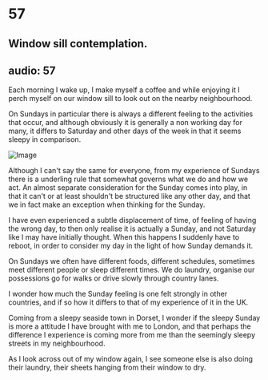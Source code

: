 # 57
## Window sill contemplation.
audio: 57
---

Each morning I wake up, I make myself a coffee and while enjoying it I perch myself on our window sill to look out on the nearby neighbourhood.

On Sundays in particular there is always a different feeling to the activities that occur, and although obviously it is generally a non working day for many, it differs to Saturday and other days of the week in that it seems sleepy in comparison.

![Image](/assets/img/Snd-57.jpg)


Although I can't say the same for everyone, from my experience of Sundays there is a underling rule that somewhat governs what we do and how we act. An almost separate consideration for the Sunday comes into play, in that it can't or at least shouldn't be structured like any other day, and that we in fact make an exception when thinking for the Sunday.

I have even experienced a subtle displacement of time, of feeling of having the wrong day, to then only realise it is actually a Sunday, and not Saturday like I may have initially thought. When this happens I suddenly have to reboot, in order to consider my day in the light of how Sunday demands it.

On Sundays we often have different foods, different schedules, sometimes meet different people or sleep different times. We do laundry, organise our possessions go for walks or drive slowly through country lanes.

I wonder how much the Sunday feeling is one felt strongly in other countries, and if so how it differs to that of my experience of it in the UK.

Coming from a sleepy seaside town in Dorset, I wonder if the sleepy Sunday is more a attitude I have brought with me to London, and that perhaps the difference I experience is coming more from me than the seemingly sleepy streets in my neighbourhood.

As I look across out of my window again, I see someone else is also doing their laundry, their sheets hanging from their window to dry.
